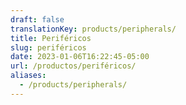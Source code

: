 ```yaml
---
draft: false
translationKey: products/peripherals/
title: Periféricos
slug: periféricos
date: 2023-01-06T16:22:45-05:00
url: /productos/periféricos/
aliases:
  - /products/peripherals/
---
```

